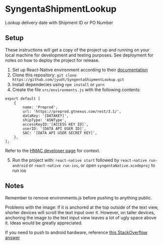 # SyngentaShipmentLookup
Lookup delivery date with Shipment ID or PO Number
## Setup
These instructions will get a copy of the project up and running on your local machine for development and testing purposes. See deployment for notes on how to deploy the project for release.

  1. Set up React-Native environment according to their [documentation](https://facebook.github.io/react-native/docs/getting-started.html)
  2. Clone this repository:
    `git clone  https://github.com/jyudt/SyngentaShipmentLookup.git`
  3. Install dependecies using `npm install` or `yarn`
  4. Create the file `src/environments.js` with the following contents:
```  
export default [
    {
        name: 'Preprod',
        url: 'https://preprod.gtnexus.com/rest/3.1/',
        dataKey: '[DATAKEY]',
        shipType: 'ASNType',
        accessKeyID:'[ACCESS KEY ID]',
        userID: '[DATA API USER ID]',
        SAC: '[DATA API USER SECRET KEY]',
    },
];
```
Refer to the [HMAC developer page](https://developer.infornexus.com/api/api-overview/hmac-authentication) for context.

  5. Run the project with:
`react-native start` followed by `react-native run-android` or `react-native run-ios`, or open `syngentaNative.xcodeproj` to run ios
## Notes
Remember to remove environments.js before pushing to anything public.

Problems with the image:  If it is anchored at the top outside of the text view, shorter devices will scroll the text input over it.  However, on taller devices, anchoring the image to the text input view leaves a lot of ugly space above it.  Ideas would be greatly appreciated.

If you need to push to android hardware, reference [this StackOverflow answer](https://stackoverflow.com/questions/34175416/how-to-use-offline-bundle-on-android-for-react-native-project)
